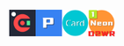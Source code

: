 <img src="https://github.com/frigate-apps/.github/raw/main/profile/Frigate2-logo.svg" alt="Frigate" height="48" /><img src="https://github.com/frigate-apps/.github/raw/main/profile/Pitaya-logo.svg" alt="Frigate" height="48" /><img src="https://github.com/frigate-apps/.github/raw/main/profile/Card-logo.svg" alt="Frigate" height="48" /><img src="https://github.com/frigate-apps/.github/raw/main/profile/Neon-logo.png" alt="Frigate" height="48" />


